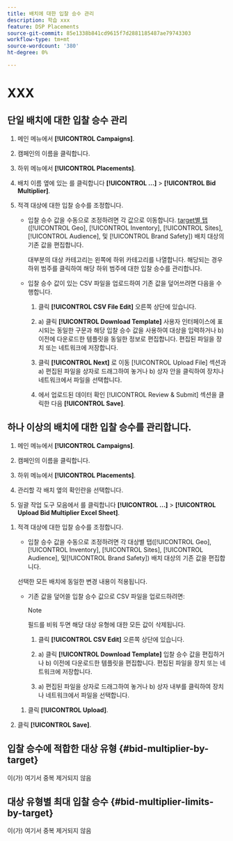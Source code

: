```yaml
---
title: 배치에 대한 입찰 승수 관리
description: 학습 xxx
feature: DSP Placements
source-git-commit: 85e1338b841cd9615f7d2881185487ae79743303
workflow-type: tm+mt
source-wordcount: '380'
ht-degree: 0%

---
```


# XXX

## 단일 배치에 대한 입찰 승수 관리

1. 메인 메뉴에서 **[!UICONTROL Campaigns]**.

1. 캠페인의 이름을 클릭합니다.

1. 하위 메뉴에서 **[!UICONTROL Placements]**.

1. 배치 이름 옆에 있는 를 클릭합니다  **[!UICONTROL ...]** > **[!UICONTROL Bid Multiplier]**.

1. 적격 대상에 대한 입찰 승수를 조정합니다.

   * 입찰 승수 값을 수동으로 조정하려면 각 값으로 이동합니다. [target별 탭](#bid-multiplier-by-target) ([!UICONTROL Geo], [!UICONTROL Inventory], [!UICONTROL Sites], [!UICONTROL Audience], 및 [!UICONTROL Brand Safety]) 배치 대상의 기존 값을 편집합니다.

     대부분의 대상 카테고리는 왼쪽에 하위 카테고리를 나열합니다. 해당되는 경우 하위 범주를 클릭하여 해당 하위 범주에 대한 입찰 승수를 관리합니다.

   * 입찰 승수 값이 있는 CSV 파일을 업로드하여 기존 값을 덮어쓰려면 다음을 수행합니다.

      1. 클릭 **[!UICONTROL CSV File Edit]** 오른쪽 상단에 있습니다.

      1. a) 클릭 **[!UICONTROL Download Template]** 사용자 인터페이스에 표시되는 동일한 구문과 해당 입찰 승수 값을 사용하여 대상을 입력하거나 b) 이전에 다운로드한 템플릿을 동일한 정보로 편집합니다. 편집된 파일을 장치 또는 네트워크에 저장합니다.

      1. 클릭 **[!UICONTROL Next]** 로 이동 [!UICONTROL Upload File] 섹션과 a) 편집된 파일을 상자로 드래그하여 놓거나 b) 상자 안을 클릭하여 장치나 네트워크에서 파일을 선택합니다.

      1. 에서 업로드된 데이터 확인 [!UICONTROL Review & Submit] 섹션을 클릭한 다음 **[!UICONTROL Save]**.

## 하나 이상의 배치에 대한 입찰 승수를 관리합니다.

<!-- verify all and edit accordingly -->

1. 메인 메뉴에서 **[!UICONTROL Campaigns]**.

1. 캠페인의 이름을 클릭합니다.

1. 하위 메뉴에서 **[!UICONTROL Placements]**.

1. 관리할 각 배치 옆의 확인란을 선택합니다.

1. 일괄 작업 도구 모음에서 를 클릭합니다 **[!UICONTROL ...]** > **[!UICONTROL Upload Bid Multiplier Excel Sheet]**.

<!-- Check the following this functionality when available in UAT -->

1. 적격 대상에 대한 입찰 승수를 조정합니다.

   * 입찰 승수 값을 수동으로 조정하려면 각 대상별 탭([!UICONTROL Geo], [!UICONTROL Inventory], [!UICONTROL Sites], [!UICONTROL Audience], 및[!UICONTROL Brand Safety]) 배치 대상의 기존 값을 편집합니다.

   선택한 모든 배치에 동일한 변경 내용이 적용됩니다.

   * 기존 값을 덮어쓸 입찰 승수 값으로 CSV 파일을 업로드하려면:

     >[!NOTE]
     >
     >필드를 비워 두면 해당 대상 유형에 대한 모든 값이 삭제됩니다.<!-- Verify and re-word if needed. I'm not sure if you'll be able to have multiple data rows (one per placement) or if there only one data row is applicable for all. -->

      1. 클릭 **[!UICONTROL CSV Edit]** 오른쪽 상단에 있습니다.

      1. a) 클릭 **[!UICONTROL Download Template]** 입찰 승수 값을 편집하거나 b) 이전에 다운로드한 템플릿을 편집합니다. 편집된 파일을 장치 또는 네트워크에 저장합니다.

      1. a) 편집된 파일을 상자로 드래그하여 놓거나 b) 상자 내부를 클릭하여 장치나 네트워크에서 파일을 선택합니다.

   1. 클릭 **[!UICONTROL Upload]**.

1. 클릭 **[!UICONTROL Save]**.

## 입찰 승수에 적합한 대상 유형 {#bid-multiplier-by-target}

이(가) 여기서 중복 제거되지 않음

## 대상 유형별 최대 입찰 승수 {#bid-multiplier-limits-by-target}

이(가) 여기서 중복 제거되지 않음

<!--

>[!MORELIKETHIS]
>
>* [About Placement Management](placement-about.md)
>* [Edit Placements](placement-edit.md)
>* [View the Change Log for a Placement](placement-change-log.md)
>* [Placement Settings](placement-settings.md)
 -->
